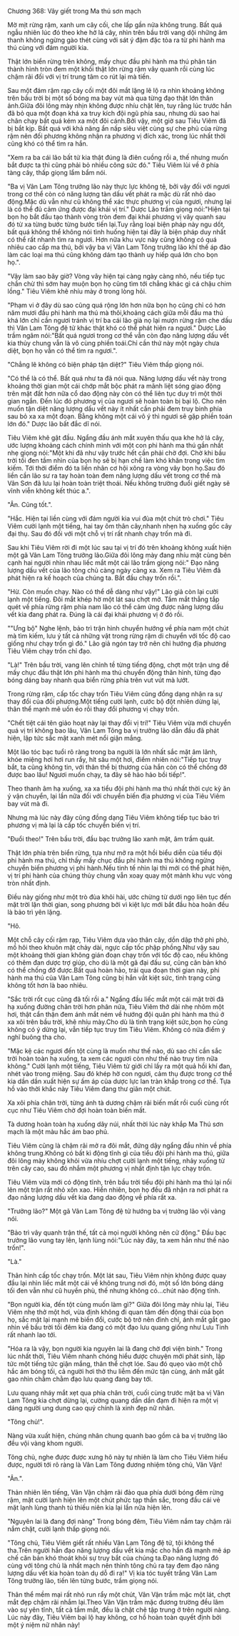 




Chương 368: Vây giết trong Ma thú sơn mạch


Mờ mịt rừng rậm, xanh um cây cối, che lấp gần nửa không trung. Bất quá ngẫu nhiên lúc đó theo khe hở lá cây, nhìn trên bầu trời vang dội những âm thanh không ngừng gào thét cùng với sát ý đậm đặc tỏa ra từ phi hành ma thú cùng với đám người kia.

Thật lớn biển rừng trên không, mấy chục đầu phi hành ma thú phân tán thành hình tròn đem một khối thật lớn rừng rậm vây quanh rồi cùng lúc chậm rãi đối với vị trí trung tâm co rút lại mà tiến.

Sau một đám rậm rạp cây cối một đôi mắt lặng lẽ lộ ra nhìn khoảng không trên bầu trời bị một số bóng ma bay vút mà qua từng đạo thật lớn thân ảnh.Giữa đôi lông mày nhịn không được nhíu chặt lên, tuy rằng lúc trước hắn đã bỏ qua một đoạn khá xa truy kích đội ngũ phía sau, nhưng dù sao hai chân chạy bất quá kém xa một đôi cánh.Bởi vậy, một giờ sau Tiêu Viêm đã bị bắt kịp. Bất quá với khả năng ẩn nấp siêu việt cùng sự che phủ của rừng rậm nên đối phương không nhận ra phương vị đích xác, trong lúc nhất thời cũng khó có thể tìm ra hắn.

"Xem ra ba cái lão bất tử kia thật đúng là điên cuồng rồi a, thế nhưng muốn bắt được ta thì cũng phải bỏ nhiều công sức đó." Tiêu Viêm lùi về ở phía tàng cây, thấp giọng lẩm bẩm nói.

"Ba vị Vân Lam Tông trưởng lão này thực lực không tệ, bởi vậy đối với ngươi trong cơ thể còn có năng lượng tàn dấu vết phát ra mặc dù rất nhỏ dao động.Mặc dù vẫn như cũ không thể xác thực phương vị của ngươi, nhưng lại là có thể đủ cảm ứng được đại khái vị trí." Dược Lão trầm giọng nói:"Hiện tại bọn họ bắt đầu tạo thành vòng tròn đem đại khái phương vị vây quanh sau đó từ xa từng bước từng bước tiến lại.Tuy rằng loại biện pháp này ngu dốt, bất quá không thể không nói tình huống hiện tại đây là biện pháp duy nhất có thể rất nhanh tìm ra ngươi. Hơn nữa khu vực này cũng không có quá nhiêu cao cấp ma thú, bởi vậy ba vị Vân Lam Tông trưởng lão khí thế áp đảo làm các loại ma thú cũng không dám tạo thành uy hiếp quá lớn cho bọn họ.".

"Vậy làm sao bây giờ? Vòng vây hiện tại càng ngày càng nhỏ, nếu tiếp tục chần chừ thì sớm hay muộn bọn họ cũng tìm tới chẳng khác gì cá chậu chim lồng." Tiêu Viêm khẽ nhíu mày ở trong lòng hỏi.

"Phạm vi ở đây dù sao cũng quá rộng lớn hơn nữa bọn họ cũng chỉ có hơn năm mươi đầu phi hành ma thú mà thôi,khoảng cách giữa mỗi đầu ma thú khá lớn chỉ cần ngươi tránh vị trí ba cái lão già nọ lại mượn rừng rậm che dấu thì Vân Lam Tông đệ tử khác thật khó có thể phát hiện ra ngươi." Dược Lão trầm ngâm nói:"Bất quá ngươi trong cơ thể vẫn còn đạo năng lượng dấu vết kia thủy chung vẫn là vô cùng phiền toái.Chỉ cần thứ này một ngày chưa diệt, bọn họ vẫn có thể tìm ra ngươi.".

"Chẳng lẽ không có biện pháp tận diệt?" Tiêu Viêm thấp giọng nói.

"Có thể là có thể. Bất quá như ta đã nói qua. Năng lượng dấu vết này trong khoảng thời gian một cái chớp mắt bộc phát ra mãnh liệt sóng giao động trên mặt đất hơn nữa cổ dao động này còn có thể liên tục duy trì một thời gian ngắn. Đến lúc đó phương vị của ngươi sẽ hoàn toàn bị bại lộ. Cho nên muốn tận diệt năng lượng dấu vết này ít nhất cần phải đem truy binh phía sau bỏ xa xa một đoạn. Bằng không một cái vô ý thì ngươi sẽ gặp phiền toán lớn đó." Dược lão bất đắc dĩ nói.

Tiêu Viêm khẽ gật đầu. Ngẩng đầu ánh mắt xuyên thấu qua khe hở lá cây, ước lượng khoảng cách chính mình với một con phi hành ma thú gần nhất nhẹ giọng nói:"Một khi đã như vậy trước hết cần phải chờ đợi. Chờ khi bầu trời tối đen tầm nhìn của bọn họ sẽ bị hạn chế làm khó khăn trong việc tìm kiếm. Tới thời điểm đó ta liền nhân cơ hội xông ra vòng vây bọn họ.Sau đó liền cần lão sư ra tay hoàn toàn đem năng lượng dấu vết trong cơ thể mà Vân Sơn đã lưu lại hoàn toàn triệt thoái. Nếu không trường đuổi giết ngày sẽ vĩnh viễn không kết thúc a.".

"Ân. Cũng tốt.".

"Hắc. Hiện tại liền cùng với đám người kia vui đùa một chút trò chơi." Tiêu Viêm cười lạnh một tiếng, hai tay ôm thân cây,nhanh nhẹn hạ xuống gốc cây đại thụ. Sau đó đối với một chỗ vị trí rất nhanh chạy trốn mà đi.

Sau khi Tiêu Viêm rời đi một lúc sau tại vị trí đó trên khoảng không xuất hiện một gã Vân Lam Tông trưởng lão.Giữa đôi lông mày đang nhíu mặt cùng bên cạnh hai người nhìn nhau liếc mắt một cái lão trầm giọng nói:" Đạo năng lượng dấu vết của lão tông chủ càng ngày càng xa. Xem ra Tiêu Viêm đã phát hiện ra kế hoạch của chúng ta. Bắt đầu chạy trốn rồi.".

"Hừ. Còn muốn chạy. Nào có thể dễ dàng như vậy!" Lão giả còn lại cười lạnh một tiếng. Đôi mắt khép hờ một lát sau chợt mở. Tầm mắt thẳng tắp quét về phía rừng rậm phía nam lão có thể cảm ứng được năng lượng dấu vết kia đang phát ra. Đúng là cái đại khái phương vị ở đó rồi.

""Ưng bộ" Nghe lệnh, bảo trì trận hình chuyển hướng về phía nam một chút mà tìm kiếm, lưu ý tất cả những vật trong rừng rậm di chuyển với tốc độ cao giống như chạy trốn gì đó." Lão giả ngón tay trở nên chỉ hướng địa phương Tiêu Viêm chạy trốn chỉ đạo.

"Là!" Trên bầu trời, vang lên chỉnh tề từng tiếng động, chợt một trận ưng đề mấy chục đầu thật lớn phi hành ma thú chuyển động thân hình, từng đạo bóng dáng bay nhanh qua biển rừng phía trên vut vút mà lướt.

Trong rừng rậm, cấp tốc chạy trốn Tiêu Viêm cũng đồng dạng nhận ra sự thay đổi của đối phương.Một tiếng cười lạnh, cước bộ đột nhiên dừng lại, thân thể mạnh mẽ uốn éo rồi thay đổi phương vị chạy trốn.

"Chết tiệt cái tên giảo hoạt này lại thay đổi vị trí!" Tiêu Viêm vừa mới chuyển quá vị trí không bao lâu, Vân Lam Tông ba vị trưởng lão dẫn đầu đã phát hiện, lập tức sắc mặt xanh mét nổi giận mắng.

Một lão tóc bạc tuổi rõ ràng trong ba người là lớn nhất sắc mặt âm lãnh, khóe miệng hơi hơi run rẩy, hít sâu một hơi, điềm nhiên nói:"Tiếp tục truy bắt, ta cũng không tin, với thân thể bị thương của hắn còn có thể chống đỡ được bao lâu! Ngươi muốn chạy, ta đây sẽ hảo hảo bồi tiếp!".

Theo thanh âm hạ xuống, xa xa tiểu đội phi hành ma thú nhất thời cực kỳ ăn ý vận chuyển, lại lần nữa đối với chuyển biến địa phương vị của Tiêu Viêm bay vút mà đi.

Nhưng mà lúc này đây cũng đồng dạng Tiêu Viêm không tiếp tục bảo trì phương vị mà lại là cấp tốc chuyển biến vị trí.

"Đuổi theo!" Trên bầu trời, đầu bạc trưởng lão xanh mặt, âm trầm quát.

Thật lớn phía trên biển rừng, tựa như mở ra một hồi biểu diễn của tiểu đội phi hành ma thú, chỉ thấy mấy chục đầu phi hành ma thú không ngừng chuyển biến phương vị phi hành.Nếu tinh tế nhìn lại thì mới có thể phát hiện, vị trí phi hành của chúng thủy chung vẫn xoay quay một mảnh khu vực vòng tròn nhất định.

Điều này giống như một trò đùa khôi hài, ước chừng từ dưới ngọ liên tục đến mặt trời lặn thời gian, song phương bởi vì kiệt lực mới bắt đầu hòa hoãn đều là bảo trì yên lặng.

"Hô.

Một chỗ cây cối rậm rạp, Tiêu Viêm dựa vào thân cây, dồn dập thở phì phò, mồ hôi theo khuôn mặt chảy dài, ngực cấp tốc phập phồng.Như vậy sau một khoảng thời gian không gián đoạn chạy trốn với tốc độ cao, nếu không có thêm đan dược trợ giúp, cho dù là một gã đại đấu sư, cũng căn bản khó có thể chống đỡ được.Bất quá hoàn hảo, trải qua đoạn thời gian này, phi hành ma thú của Vân Lam Tông cũng bị hắn vắt kiệt sức, tình trạng cũng không tốt hơn là bao nhiêu.

"Sắc trời rốt cục cũng đã tối rồi a." Ngẩng đầu liếc mắt một cái mặt trời đã hạ xuống đường chân trời hơn phân nửa, Tiêu Viêm thở dài nhẹ nhõm một hơi, thật cẩn thận đem ánh mắt ném về hướng đội quân phi hành ma thú ở xa xôi trên bầu trời, khẽ nhíu mày.Cho dù là tình trạng kiệt sức,bọn họ cũng không có ý dừng lại, vẫn tiếp tục truy tìm Tiêu Viêm. Không có nửa điểm ý nghĩ buông tha cho.

"Mặc kệ các ngươi đến tột cùng là muốn như thế nào, dù sao chỉ cần sắc trời hoàn toàn hạ xuống, ta xem các ngươi còn như thế nào truy tìm nữa không." Cười lạnh một tiếng, Tiêu Viêm từ giới chỉ lấy ra một quả hồi khí đan, nhét vào trong miệng. Sau đó khép hờ con ngươi, cảm thụ được trong cơ thể kia dần dần xuất hiện sự ấm áp của dược lực lan tràn khắp trong cơ thể. Tựa hồ vào thời khắc này Tiêu Viêm đang thư giãn một chút.

Xa xôi phía chân trời, từng ánh tà dương chậm rãi biến mất rồi cuối cùng rốt cục như Tiêu Viêm chờ đợi hoàn toàn biến mất.

Tà dương hoàn toàn hạ xuống dãy núi, nhất thời lúc này khắp Ma Thú sơn mạch là một màu hắc ám bao phủ.

Tiêu Viêm cũng là chậm rãi mở ra đôi mắt, đứng dậy ngẩng đầu nhìn về phía không trung.Không có bất kì động tĩnh gì của tiểu đội phi hành ma thú, giữa đôi lông mày không khỏi vừa nhíu chợt cười lạnh một tiếng, nhảy xuống từ trên cây cao, sau đó nhắm một phương vị nhất định tận lực chạy trốn.

Tiêu Viêm vừa mới có động tĩnh, trên bầu trời tiểu đội phi hành ma thú lại nổi lên một trận rất nhỏ xôn xao. Hiển nhiên, bọn họ đều đã nhận ra nơi phát ra đạo năng lượng dấu vết kia đang dao động về phía rất xa.

"Trưởng lão?" Một gã Vân Lam Tông đệ tử hướng ba vị trưởng lão vội vàng nói.

"Bảo trì vây quanh trận thế, tất cả mọi người không nên cử động." Đầu bạc trưởng lão vung tay lên, lạnh lùng nói:"Lúc này đây, ta xem hắn như thế nào trốn!".

"Là."

Thân hình cấp tốc chạy trốn. Một lát sau, Tiêu Viêm nhịn không được quay đầu lại nhìn liếc mắt một cái về không trung nơi đó, một số lớn bóng dáng tối đen vẫn như cũ huyền phù, thế nhưng không có...chút nào động tĩnh.

"Bọn người kia, đến tột cùng muốn làm gì?" Giữa đôi lông mày nhíu lại, Tiêu Viêm nhẹ thở một hơi, vừa định không đi quan tâm đến động thái của bọn họ, sắc mặt lại mạnh mẽ biến đổi, cước bộ trở nên đình chỉ, ánh mắt gắt gao nhìn về bầu trời tối đêm kia đang có một đạo lưu quang giống như Lưu Tinh rất nhanh lao tới.

"Hóa ra là vậy, bọn người kia nguyên lai là đang chờ đợi viện binh." Trong lúc nhất thời, Tiêu Viêm nhanh chóng hiểu được chuyện mới phát sinh, lập tức một tiếng tức giận mắng, thân thể chợt lóe. Sau đó quẹo vào một chỗ hắc ám bóng tối, cả người hơi thở thu liễm đến mức tận cùng, ánh mắt gắt gao nhìn chằm chằm đạo lưu quang đang bay tới.

Lưu quang nháy mắt xẹt qua phía chân trời, cuối cùng trước mặt ba vị Vân Lam Tông kia chợt dừng lại, cường quang dần dần đạm đi hiện ra một vị dáng người ung dung cao quý chính là xinh đẹp nữ nhân.

"Tông chủ!".

Nàng vừa xuất hiện, chúng nhân chung quanh bao gồm cả ba vị trưởng lão đều vội vàng khom người.

Tông chủ, nghe được được xưng hô này tự nhiên là làm cho Tiêu Viêm hiểu được, người tới rõ ràng là Vân Lam Tông đương nhiệm tông chủ, Vân Vận!

"Ân.".

Thản nhiên lên tiếng, Vân Vận chậm rãi đảo qua phía dưới bóng đêm rừng rậm, mặt cười lạnh hiện lên một chút phức tạp thần sắc, trong đầu cái vẻ mặt lạnh lùng thanh tú thiếu niên kia lại lần nữa hiện lên.

"Nguyên lai là đang đợi nàng" Trong bóng đêm, Tiêu Viêm nắm tay chậm rãi nắm chặt, cười lạnh thấp giọng nói.

"Tông chủ, Tiêu Viêm giết rất nhiều Vân Lam Tông đệ tử, tội không thể tha.Trên người hắn đạo năng lượng dấu vết kia mặc cho hắn đã mạnh mẽ áp chế căn bản khó thoát khỏi sự truy bắt của chúng ta.Đạo năng lượng đó cùng với tông chủ là nhất mạch nên thỉnh tông chủ ra tay đem đạo năng lượng dấu vết kia hoàn toàn dụ dỗ đi ra!" Vị kia tóc tuyết trắng Vân Lam Tông trưởng lão, tiến lên từng bước, trầm giọng nói.

Thân thể mềm mại rất nhỏ run rẩy một chút, Vân Vận trầm mặc một lát, chợt mắt đẹp chậm rãi nhắm lại.Theo Vân Vận trầm mặc đương trường đều lâm vào sự yên tĩnh, tất cả tầm mắt, đều là chặt chẽ tập trung ở trên người nàng. Lúc này đây, Tiêu Viêm bại lộ hay không, cơ hồ hoàn toàn quyết định bởi một ý niệm nữ nhân này!




